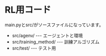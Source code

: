 # RL用コード

main.pyとsrc/がソースファイルになっています。


* src/agenv/ --- エージェントと環境
* src/training_method/ --- 訓練アルゴリズム
* src/test/ --- テスト用